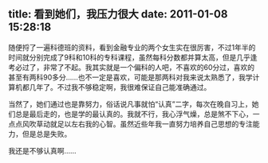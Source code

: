title: 看到她们，我压力很大
date: 2011-01-08 15:28:18
---

随便捋了一遍科德班的资料，看到金融专业的两个女生实在很厉害，不过1年半的时间就分别完成了9科和10科的专科课程，虽然每科分数都并算太高，但是几乎逢考必过了，非常了不起。我其实就是一个偏科的人吧，不喜欢的60分过，喜欢的甚至有两科90多分……也不一定是喜欢，可能是那两科对我来说太熟悉了，我学计算机都几年了。不过我不够稳定啊，我很难保证自己能准确通过。

当然了，她们通过也是靠努力，俗话说凡事就怕“认真”二字，每次在晚自习上，她们总是最后走的，也是学的最认真的。我就不行，我心浮气燥，总是煞不下心，一点点风吹草动就足以左右我的心智。虽然近些年我一直努力培养自己思想的专注能力，但是总是失败。

我还是不够认真啊……